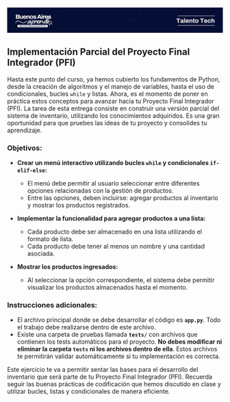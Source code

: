 ![Logo](https://github.com/talentotech-ba/recursos/blob/0dea22ffba99ff1e32e0c6e4d51f738816e7afa5/tt-banner.jpg?raw=true)
## Implementación Parcial del Proyecto Final Integrador (PFI)

Hasta este punto del curso, ya hemos cubierto los fundamentos de Python, desde la creación de algoritmos y el manejo de variables, hasta el uso de condicionales, bucles `while` y listas. Ahora, es el momento de poner en práctica estos conceptos para avanzar hacia tu Proyecto Final Integrador (PFI). La tarea de esta entrega consiste en construir una versión parcial del sistema de inventario, utilizando los conocimientos adquiridos. Es una gran oportunidad para que pruebes las ideas de tu proyecto y consolides tu aprendizaje.

### Objetivos:

- **Crear un menú interactivo utilizando bucles `while` y condicionales `if-elif-else`:**
  - El menú debe permitir al usuario seleccionar entre diferentes opciones relacionadas con la gestión de productos.
  - Entre las opciones, deben incluirse: agregar productos al inventario y mostrar los productos registrados.

- **Implementar la funcionalidad para agregar productos a una lista:**
  - Cada producto debe ser almacenado en una lista utilizando el formato de lista.
  - Cada producto debe tener al menos un nombre y una cantidad asociada.

- **Mostrar los productos ingresados:**
  - Al seleccionar la opción correspondiente, el sistema debe permitir visualizar los productos almacenados hasta el momento.

### Instrucciones adicionales:

- El archivo principal donde se debe desarrollar el código es **`app.py`**. Todo el trabajo debe realizarse dentro de este archivo.
- Existe una carpeta de pruebas llamada **`tests/`** con archivos que contienen los tests automáticos para el proyecto. **No debes modificar ni eliminar la carpeta `tests` ni los archivos dentro de ella**. Estos archivos te permitirán validar automáticamente si tu implementación es correcta.

Este ejercicio te va a permitir sentar las bases para el desarrollo del inventario que será parte de tu Proyecto Final Integrador (PFI). Recuerda seguir las buenas prácticas de codificación que hemos discutido en clase y utilizar bucles, listas y condicionales de manera eficiente.
